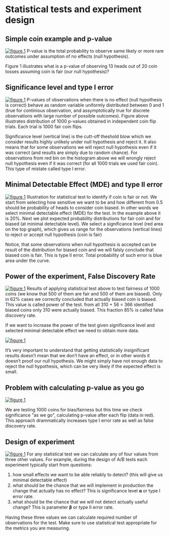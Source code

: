 # Statistical tests and experiment design

## Simple coin example and p-value
[![figure 1](https://github.com/tokedo/stat-dojo/tree/master/design_of_experiment_basics/figures/figure_1.png)](https://github.com/tokedo/stat-dojo/tree/master/design_of_experiment_basics)
P-value is the total probability to observe same likely or more rare outcomes under assumption of no effects (null hypothesis). 

Figure 1 illustrates what is a p-value of observing 13 heads out of 20 coin tosses assuming coin is fair (our null hypothesis)?

## Significance level and type I error
[![figure 1](https://github.com/tokedo/stat-dojo/tree/master/design_of_experiment_basics/figures/figure_2.png)](https://github.com/tokedo/stat-dojo/tree/master/design_of_experiment_basics)
P-values of observations when there is no effect (null hypothesis is correct) behave as random variable
uniformly distributed between 0 and 1 (true for continious observation, and assymptotically true for discrete observations with 
large number of possible outcomes). Figure above illustrates distribution of 1000 p-values obtained in independent coin flip trials. 
Each trial is 1000 fair coin flips. 

Significance level (vertical line) is the cutt-off theshold blow which we consider results highly unlikely under null 
hypothesis and reject it. It also means that for some observations we will reject null hypothesis even if 
it was correct (and results are simply due to random chance). For observations from red bin on the histogram
above we will wrongly reject null hypothesis even if it was correct (for all 1000 trials we used fair coin). 
This type of mistate called type I error.

## Minimal Detectable Effect (MDE) and type II error
[![figure 1](https://github.com/tokedo/stat-dojo/tree/master/design_of_experiment_basics/figures/figure_3.png)](https://github.com/tokedo/stat-dojo/tree/master/design_of_experiment_basics)
Illustration for statistical test to identify if coin is fair or not. We start from selecting 
how sensitive we want to be and how different from 0.5 should be probability of heads to consider
coin biased. In other words we select minimal detectable effect (MDE) for the test. In the example 
above it is 20%. Next we plot expected probability distributions for fair coin and for biased (at
minimal detectable level). We select a significance level (red area on the top graph), which gives
us range for the observations (vertical lines) to reject or accept null hypothesis (coin is fair)

Notice, that some observations when null hypothesis is accepted can be result of the distribution
for biased coin and we will falsly conclude that biased coin is fair. This is type II error. 
Total probability of such error is blue area under the curve. 

## Power of the experiment, False Discovery Rate
[![figure 1](https://github.com/tokedo/stat-dojo/tree/master/design_of_experiment_basics/figures/figure_4.png)](https://github.com/tokedo/stat-dojo/tree/master/design_of_experiment_basics)
Results of applying statistical test above to test fairness of 1000 coins (we know that 
500 of them are fair and 500 of them are biased). Only in 62% cases we correctly concluded
that actually biased coin is biased. This value is called power of the test. from all 310 + 56 = 366 
identified biased coins only 310 were actually biased. This fraction 85% is called false discovery rate.

If we want to increase the power of the test given significance level and selected minimal detectable
effect we need to obtain more data.


[![figure 1](https://github.com/tokedo/stat-dojo/tree/master/design_of_experiment_basics/figures/figure_5.png)](https://github.com/tokedo/stat-dojo/tree/master/design_of_experiment_basics)

It’s very important to understand that getting statistically insignificant results doesn’t
mean that we don’t have an effect, or in other words it doesn’t proof our null hypothesis.
We might simply have not enough data to reject the null hypothesis, which can be very likely
if the expected effect is small.

## Problem with calculating p-value as you go 
[![figure 1](https://github.com/tokedo/stat-dojo/tree/master/design_of_experiment_basics/figures/figure_6.png)](https://github.com/tokedo/stat-dojo/tree/master/design_of_experiment_basics)

We are testing 1000 coins for bias/fairness but this time we check significance "as we go", calculating p-value after each flip (data in red). 
This approach drammatically increases type I error rate as well as false discovery rate.

## Design of experiment
[![figure 1](https://github.com/tokedo/stat-dojo/tree/master/design_of_experiment_basics/figures/figure_7.png)](https://github.com/tokedo/stat-dojo/tree/master/design_of_experiment_basics)
For any statistical test we can calculate any of four values from three other values. For example, during
 the design of A/B tests each experiment typically start from questions:
1) how small effects we want to be able reliably to detect? (this will give us minimal detectable effect)  
2) what should be the chance that we will implement in production the change that actually has no effect? This is significance level 𝛂 or type I error rate.  
3) what should be the chance that we will not detect actually useful change? This is parameter 𝛃 or type II error rate.  

Having these three values we can calculate required number of observations for the test. 
Make sure to use statistical test appropriate for the metrics you are measuring.
 